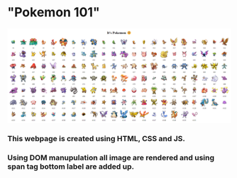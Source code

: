 # "Pokemon 101"

<img src="pokemon.png">

### This webpage is created using HTML, CSS and JS.
### Using DOM manupulation all image are rendered and using span tag bottom label are added up. 